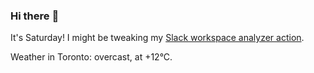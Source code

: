 ### Hi there :wave:

It's Saturday! I might be tweaking my [Slack workspace analyzer action](https://github.com/bewuethr/slack-analyzer).

Weather in Toronto: overcast, at +12°C.
